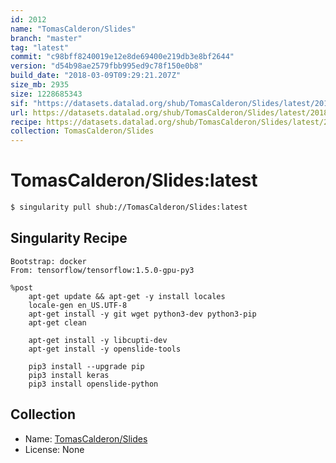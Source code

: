 ```yaml
---
id: 2012
name: "TomasCalderon/Slides"
branch: "master"
tag: "latest"
commit: "c98bff8240019e12e8de69400e219db3e8bf2644"
version: "d54b98ae2579fbb995ed9c78f150e0b8"
build_date: "2018-03-09T09:29:21.207Z"
size_mb: 2935
size: 1228685343
sif: "https://datasets.datalad.org/shub/TomasCalderon/Slides/latest/2018-03-09-c98bff82-d54b98ae/d54b98ae2579fbb995ed9c78f150e0b8.simg"
url: https://datasets.datalad.org/shub/TomasCalderon/Slides/latest/2018-03-09-c98bff82-d54b98ae/
recipe: https://datasets.datalad.org/shub/TomasCalderon/Slides/latest/2018-03-09-c98bff82-d54b98ae/Singularity
collection: TomasCalderon/Slides
---
```


# TomasCalderon/Slides:latest

```bash
$ singularity pull shub://TomasCalderon/Slides:latest
```

## Singularity Recipe

```singularity
Bootstrap: docker
From: tensorflow/tensorflow:1.5.0-gpu-py3

%post
    apt-get update && apt-get -y install locales
    locale-gen en_US.UTF-8
    apt-get install -y git wget python3-dev python3-pip
    apt-get clean

    apt-get install -y libcupti-dev
    apt-get install -y openslide-tools

    pip3 install --upgrade pip
    pip3 install keras
    pip3 install openslide-python
```

## Collection

 - Name: [TomasCalderon/Slides](https://github.com/TomasCalderon/Slides)
 - License: None

